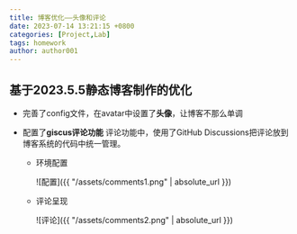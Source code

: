 ```yaml
---
title: 博客优化——头像和评论
date: 2023-07-14 13:21:15 +0800
categories: [Project,Lab]
tags: homework
author: author001
---
```



## 基于2023.5.5静态博客制作的优化

- 完善了config文件，在avatar中设置了**头像**，让博客不那么单调

- 配置了**giscus评论功能**
  评论功能中，使用了GitHub Discussions把评论放到博客系统的代码中统一管理。
  
  - 环境配置
    
    ![配置]({{ "/assets/comments1.png" | absolute_url }})
  - 评论呈现
    
    ![评论]({{ "/assets/comments2.png" | absolute_url }})
